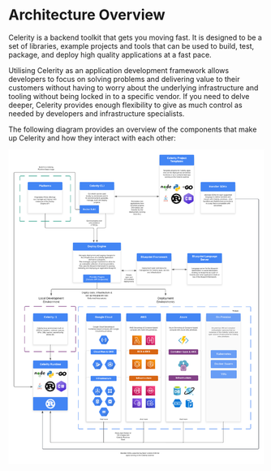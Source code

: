 # Architecture Overview

Celerity is a backend toolkit that gets you moving fast. It is designed to be a set of libraries, example projects and tools that can be used to build, test, package, and deploy high quality applications at a fast pace.

Utilising Celerity as an application development framework allows developers to focus on solving problems and delivering value to their customers without having to worry about the underlying infrastructure and tooling without being locked in to a specific vendor. If you need to delve deeper, Celerity provides enough flexibility to give as much control as needed by developers and infrastructure specialists.

The following diagram provides an overview of the components that make up Celerity and how they interact with each other:

![Celerity Architecture Overview](/resources/celerity-architecture-overview.png)
